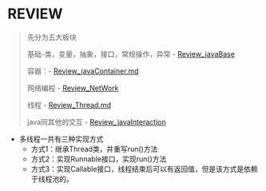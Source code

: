 # REVIEW
>
> 先分为五大板块
>
> 基础-类，变量，抽象，接口，常规操作，异常 - [Review_javaBase](zh-cn/刷题/Review_java/Review_javaBase.md)
>
> 容器：- [Review_javaContainer.md](zh-cn/刷题/Review_java/Review_javaContainer.md)
>
> 网络编程 - [Review_NetWork](zh-cn/刷题/Review_java/Review_NetWork.md)
>
> 线程  - [Review_Thread.md](zh-cn/刷题/Review_java/Review_Thread.md)
>
> java同其他的交互 - [Review_javaInteraction](zh-cn/刷题/Review_java/Review_javaInteraction.md)
>


- 多线程一共有三种实现方式
    - 方式1：继承Thread类，并重写run()方法
    - 方式2：实现Runnable接口，实现run()方法
    - 方式3：实现Callable接口，线程结束后可以有返回值，但是该方式是依赖于线程池的。
